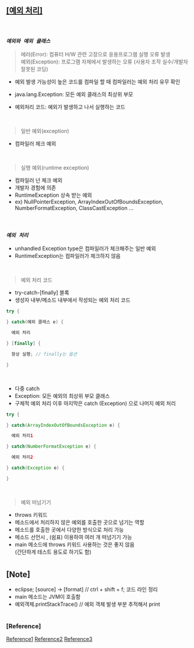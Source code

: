## <u>[예외 처리]</u>

<br>

### _`예외와 예외 클래스`_

> 에러(Error): 컴퓨터 H/W 관련 고장으로 응용프로그램 실행 오류 발생 <br/>
> 예외(Exception): 프로그램 자체에서 발생하는 오류 (사용자 조작 실수/개발자 잘못된 코딩)

- 예외 발생 가능성이 높은 코드를 컴파일 할 때 컴파일러는 예외 처리 유무 확인
- java.lang.Exception: 모든 예외 클래스의 최상위 부모
- 예외처리 코드: 예외가 발생하고 나서 실행하는 코드

  <br/>

> 일반 예외(exception)

- 컴파일러 체크 예외

<br/>

> 실행 예외(runtime exception)

- 컴파일러 넌 체크 예외
- 개발자 경험에 의존
- RuntimeException 상속 받는 예외
- ex) NullPointerException, ArrayIndexOutOfBoundsException, <br/> NumberFormatException, ClassCastException ...

<br/>

### _`예외 처리`_

- unhandled Exception type은 컴파일러가 체크해주는 일반 예외
- RuntimeException는 컴파일러가 체크하지 않음

<br/>

> 예외 처리 코드

- try-catch-[finally] 블록
- 생성자 내부/메소드 내부에서 작성되는 예외 처리 코드

```java
try {

} catch(예외 클래스 e) {

  예외 처리

} [finally] {

  항상 실행; // finally는 옵션

}
```

<br/>

- 다중 catch
- Exception: 모든 예외의 최상위 부모 클래스
- 구체적 예외 처리 이후 마지막은 catch (Exception) 으로 나머지 예외 처리

```java
try {

} catch(ArrayIndexOutOfBoundsException e) {

  예외 처리1

} catch(NumberFormatException e) {

  예외 처리2

} catch(Exception e) {

}
```

<br/>

> 예외 떠넘기기

- throws 키워드
- 메소드에서 처리하지 않은 예외를 호출한 곳으로 넘기는 역할
- 메소드를 호출한 곳에서 다양한 방식으로 처리 가능
- 메소드 선언시 , (쉼표) 이용하여 여러 개 떠넘기기 가능
- main 메소드에 throws 키워드 사용하는 것은 좋지 않음 <br/>
  (간단하게 테스트 용도로 하기도 함)

#

## [Note]

- eclipse; [source] -> [format] // ctrl + shift + f; 코드 라인 정리
- main 메소드는 JVM이 호출함
- 예외객체.printStackTrace() // 예외 객체 발생 부분 추적해서 print

#

### [Reference]

[Reference1](https://www.youtube.com/watch?v=9NzkWg8btNM&list=PLVsNizTWUw7HZTPU3GpS7nmshXjKKvlbk&index=54)
[Reference2](https://www.youtube.com/watch?v=QJm-96zVBco&list=PLVsNizTWUw7HZTPU3GpS7nmshXjKKvlbk&index=55)
[Reference3](https://www.youtube.com/watch?v=uCo-VmCYbcA&list=PLVsNizTWUw7HZTPU3GpS7nmshXjKKvlbk&index=56)
